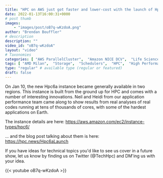```yaml
---
title: "HPC on AWS just got faster and lower-cost with the launch of Hpc6a"
date: 2022-01-13T16:00:31+0000
# post thumb
images:
    - "images/post/oB7q-wKzdoA.png"
author: "Brendan Bouffler"
# description
description: ""
video_id: "oB7q-wKzdoA"
layout: "video"
# Taxonomies
categories: [ "AWS ParallelCluster",  "Amazon NICE DCV",  "Life Sciences", ]
tags: [ "AMD Milan",  "Storage",  "Schedulers",  "HPC",  "High Performance Computing",  "EC2",  "Lustre",  "Covid-19",  "Hpc6a",  "virtualization",  "ParallelCluster",  "DCV",  "CPUs",  "GPUs",  "vizualization",  "techshorts", ]
type: "regular" # available type (regular or featured)
draft: false
---
```


On Jan 10, the new Hpc6a instance became generally available in two regions. This instance is built from the ground up for HPC and comes with a number of interesting innovations. Neil and Heidi from our application performance team came along to show results from real analyses of real codes running at tens of thousands of cores, with some of the hardest applications on Earth.

The instance details are here: https://aws.amazon.com/ec2/instance-types/hpc6/

... and the blog post talking about them is here: https://hpc.news/Hpc6aLaunch

If you have ideas for technical topics you'd like to see us cover in a future show, let us know by finding us on Twitter (@TechHpc) and DM'ing us with your idea.

{{< youtube oB7q-wKzdoA >}}
